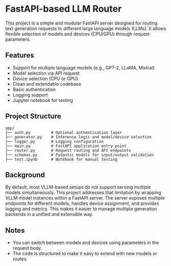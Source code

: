 # FastAPI-based LLM Router

This project is a simple and modular FastAPI server designed for routing text generation requests to different large language models (LLMs). It allows flexible selection of models and devices (CPU/GPU) through request parameters.

## Features

- Support for multiple language models (e.g., GPT-2, LLaMA, Mistral)
- Model selection via API request
- Device selection (CPU or GPU)
- Clean and extendable codebase
- Basic authentication
- Logging support
- Jupyter notebook for testing


## Project Structure

```
app/
├── auth.py         # Optional authentication layer
├── generator.py    # Inference logic and model/device selection
├── logger.py       # Logging configuration
├── main.py         # FastAPI application entry point
├── router.py       # Request routing and API endpoints
├── schemas.py      # Pydantic models for input/output validation
├── test.ipynb      # Notebook for manual testing
```

## Background

By default, most VLLM-based setups do not support serving multiple models simultaneously. This project addresses that limitation by wrapping VLLM model instances within a FastAPI server. The server exposes multiple endpoints for different models, handles device assignment, and provides logging and metrics. This makes it easier to manage multiple generation backends in a unified and extensible way.

## Notes

- You can switch between models and devices using parameters in the request body.
- The code is structured to make it easy to extend with new models or routes.
